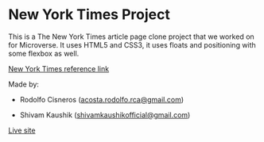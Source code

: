 # New York Times Project

This is a The New York Times article page clone project that we worked on for Microverse. It uses HTML5 and CSS3,
it uses floats and positioning with some flexbox as well.

[New York Times reference link](https://www.nytimes.com/2014/03/18/science/space/detection-of-waves-in-space-buttresses-landmark-theory-of-big-bang.html?_r=0)

Made by: 

+ Rodolfo Cisneros (acosta.rodolfo.rca@gmail.com) 

+ Shivam Kaushik (shivamkaushikofficial@gmail.com)


[Live site](https://raw.githack.com/KaushikShivam/newyork-times-clone/development/index.html)
